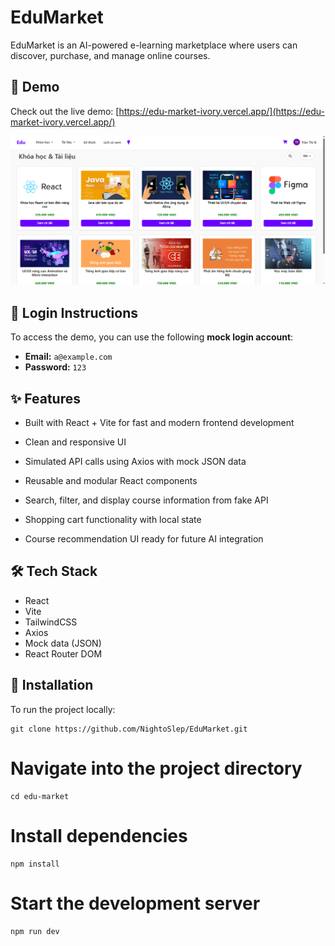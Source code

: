 # EduMarket

EduMarket is an AI-powered e-learning marketplace where users can discover, purchase, and manage online courses.

## 🚀 Demo

Check out the live demo: [https://edu-market-ivory.vercel.app/](https://edu-market-ivory.vercel.app/)

![Demo Screenshot](./screenshots/homepage.png)

## 🔐 Login Instructions

To access the demo, you can use the following **mock login account**:

- **Email:**
  ```a@example.com  ```
- **Password:**
  ```123```

## ✨ Features

- Built with React + Vite for fast and modern frontend development

- Clean and responsive UI

- Simulated API calls using Axios with mock JSON data

- Reusable and modular React components

- Search, filter, and display course information from fake API

- Shopping cart functionality with local state

- Course recommendation UI ready for future AI integration

## 🛠 Tech Stack

- React
- Vite
- TailwindCSS
- Axios
- Mock data (JSON)
- React Router DOM

## 🔧 Installation

To run the project locally:

```
git clone https://github.com/NightoSlep/EduMarket.git
```

# Navigate into the project directory
```
cd edu-market
```

# Install dependencies
```
npm install
```
# Start the development server
```
npm run dev
```


